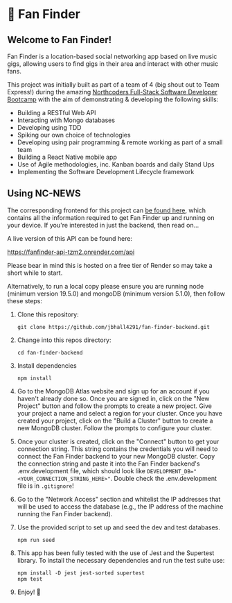# :guitar: Fan Finder

## Welcome to Fan Finder!

Fan Finder is a location-based social networking app based on live music gigs, allowing users to find gigs in their area and interact with other music fans.

This project was initially built as part of a team of 4 (big shout out to Team Express!) during the amazing [Northcoders Full-Stack Software Developer Bootcamp](https://northcoders.com/) with the aim of demonstrating & developing the following skills:

* Building a RESTful Web API
* Interacting with Mongo databases
* Developing using TDD 
* Spiking our own choice of technologies
* Developing using pair programming & remote working as part of a small team
* Building a React Native mobile app
* Use of Agile methodologies, inc. Kanban boards and daily Stand Ups
* Implementing the Software Development Lifecycle framework

## Using NC-NEWS

The corresponding frontend for this project can [be found here](https://github.com/jbhall4291/fan-finder-fe), which contains all the information required to get Fan Finder up and running on your device. If you're interested in just the backend, then read on...

A live version of this API can be found here:

https://fanfinder-api-tzm2.onrender.com/api

Please bear in mind this is hosted on a free tier of Render so may take a short while to start.

Alternatively, to run a local copy please ensure you are running node (minimum version 19.5.0) and mongoDB (minimum version 5.1.0), then follow these steps:

1. Clone this repository:
   ```
   git clone https://github.com/jbhall4291/fan-finder-backend.git
   ```

2. Change into this repos directory:
   ```
   cd fan-finder-backend
   ```

3. Install dependencies
   ```
   npm install
   ```

4. Go to the MongoDB Atlas website and sign up for an account if you haven't already done so. Once you are signed in, click on the "New Project" button and follow the prompts to create a new project. Give your project a name and select a region for your cluster. Once you have created your project, click on the "Build a Cluster" button to create a new MongoDB cluster. Follow the prompts to configure your cluster. 

5. Once your cluster is created, click on the "Connect" button to get your connection string. This string contains the credentials you will need to connect the Fan Finder backend to your new MongoDB cluster. Copy the connection string and paste it into the Fan Finder backend's .env.development file, which should look like `DEVELOPMENT_DB="<YOUR_CONNECTION_STRING_HERE>"`. Double check the .env.development file is in `.gitignore`!
  

6. Go to the "Network Access" section and whitelist the IP addresses that will be used to access the database (e.g., the IP address of the machine running the Fan Finder backend).


7. Use the provided script to set up and seed the dev and test databases.
   ```
   npm run seed
   ```

8. This app has been fully tested with the use of Jest and the Supertest library. To install the necessary dependencies and run the test suite use:
   ```
   npm install -D jest jest-sorted supertest
   npm test
   ```

9. Enjoy! 🎉
